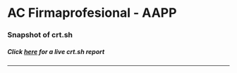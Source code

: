 # AC Firmaprofesional - AAPP
### Snapshot of crt.sh
##### Click [here](https://crt.sh/?q=83F6F017C2536D7454B7B9848674F3640129CF555DD07D83D362A17C81B7525F) for a live crt.sh report

---
